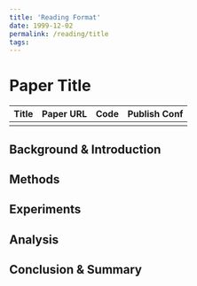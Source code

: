 ```yaml
---
title: 'Reading Format'
date: 1999-12-02
permalink: /reading/title
tags:
---
```


# Paper Title


| Title | Paper URL | Code | Publish Conf |
|---|---|---|---|
|  |  |  |  | 


## Background & Introduction

## Methods

## Experiments

## Analysis

## Conclusion & Summary


